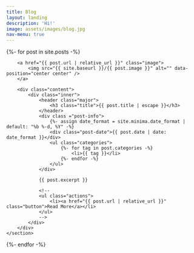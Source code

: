 ```yaml
---
title: Blog
layout: landing
description: 'Hi!'
image: assets/images/blog.jpg
nav-menu: true
---
```


<!-- Main -->
<div id="main">

<!-- One -->
<!--
<section id="one">
	<div class="inner">
		<header class="major">
			<h2>Welcome to My Blog</h2>
		</header>
		<p></p>
	</div>
</section>
-->

<!-- Two -->
<section id="two" class="spotlights">
{%- for post in site.posts -%}
	<section>
		
		<a href="{{ post.url | relative_url }}" class="image">
			<img src="{{ site.baseurl }}/{{ post.image }}" alt="" data-position="center center" />
		</a>
		
		<div class="content">
			<div class="inner">
				<header class="major">
					<h3 class="title">{{ post.title | escape }}</h3>
				</header>
				<div class ="post-info">
					{%- assign date_format = site.minima.date_format | default: "%b %-d, %Y" -%}
					<div class="post-date">{{ post.date | date: date_format }}</div>
					<ul class="categories">
						{%- for tag in post.categories -%}
							<li>{{ tag }}</li>
						{%- endfor -%}
					</ul>
				</div>

				{{ post.excerpt }}
				
				<!--
				<ul class="actions">
					<li><a href="{{ post.url | relative_url }}" class="button">Read More</a></li>
				</ul>
				-->
			</div>
		</div>
	</section>
{%- endfor -%}

</section>

<!-- Description - Below posts -->
<!--
<section id="three">
	<div class="inner">
		<header class="major">
			<h2>Massa libero</h2>
		</header>
		<p>Nullam et orci eu lorem consequat tincidunt vivamus et sagittis libero. Mauris aliquet magna magna sed nunc rhoncus pharetra. Pellentesque condimentum sem. In efficitur ligula tate urna. Maecenas laoreet massa vel lacinia pellentesque lorem ipsum dolor. Nullam et orci eu lorem consequat tincidunt. Vivamus et sagittis libero. Mauris aliquet magna magna sed nunc rhoncus amet pharetra et feugiat tempus.</p>
		<ul class="actions">
			<li><a href="generic.html" class="button next">Get Started</a></li>
		</ul>
	</div>
</section> 
-->

</div>
